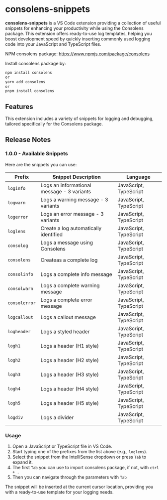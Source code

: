 # consolens-snippets

**consolens-snippets** is a VS Code extension providing a collection of useful snippets for enhancing your productivity while using the Consolens package. This extension offers ready-to-use log templates, helping you boost development speed by quickly inserting commonly used logging code into your JavaScript and TypeScript files.

NPM consolens package: https://www.npmjs.com/package/consolens

Install consolens package by:
```` bash
npm install consolens
or
yarn add consolens
or
pnpm install consolens
````

## Features

This extension includes a variety of snippets for logging and debugging, tailored specifically for the Consolens package.

## Release Notes

### 1.0.0 - Available Snippets

Here are the snippets you can use:

| Prefix         | Snippet Description                        | Language               |
| -------------- | ------------------------------------------ | ---------------------- |
| `loginfo`      | Logs an informational message - 3 variants | JavaScript, TypeScript |
| `logwarn`      | Logs a warning message - 3 variants        | JavaScript, TypeScript |
| `logerror`     | Logs an error message - 3 variants         | JavaScript, TypeScript |
| `loglens`      | Create a log automatically identified      | JavaScript, TypeScript |
| `consolog`     | Logs a message using Consolens             | JavaScript, TypeScript |
| `consolens`    | Createas a complete log                    | JavaScript, TypeScript |
| `consolinfo`   | Logs a complete info message               | JavaScript, TypeScript |
| `consolwarn`   | Logs a complete warning message            | JavaScript, TypeScript |
| `consolerror`  | Logs a complete error message              | JavaScript, TypeScript |
| `logcallout`   | Logs a callout message                     | JavaScript, TypeScript |
| `logheader`    | Logs a styled header                       | JavaScript, TypeScript |
| `logh1`        | Logs a header (H1 style)                   | JavaScript, TypeScript |
| `logh2`        | Logs a header (H2 style)                   | JavaScript, TypeScript |
| `logh3`        | Logs a header (H3 style)                   | JavaScript, TypeScript |
| `logh4`        | Logs a header (H4 style)                   | JavaScript, TypeScript |
| `logh5`        | Logs a header (H5 style)                   | JavaScript, TypeScript |
| `logdiv`       | Logs a divider                             | JavaScript, TypeScript |

### Usage

1. Open a JavaScript or TypeScript file in VS Code.
2. Start typing one of the prefixes from the list above (e.g., `loglens`).
3. Select the snippet from the IntelliSense dropdown or press `Tab` to expand it.
4. The first `Tab` you can use to import consolens package, if not, with  `ctrl + .`
5. Then you can navigate through the parameters with `Tab`

The snippet will be inserted at the current cursor location, providing you with a ready-to-use template for your logging needs.
